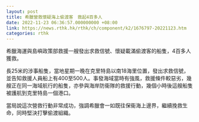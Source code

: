 ```yaml
---
layout: post
title: 希臘營救懷疑海上偷渡客　救起4百多人
date: 2022-11-23 06:36:57.000000000 +08:00
link: https://news.rthk.hk/rthk/ch/component/k2/1676797-20221123.htm
categories: rthk
---
```


希臘海運與島嶼政策部救援一艘發出求救信號、懷疑載滿偷渡客的船隻，4百多人獲救。

長25米的涉事船隻，當地星期一晚在克里特島以南18海里位置，發出求救信號，並告知救援人員船上有400至500人。事發海域當時有強風，救援條件較惡劣，幾艘正在同一海域航行的船隻，亦參與海岸防衞隊的救援行動，幾個小時後這艘船隻被護航到克里特島一個港口。

當局說這次營救行動非常成功，強調希臘會一如既往保衞海上邊界，繼續挽救生命，同時堅決打擊偷渡組織。
